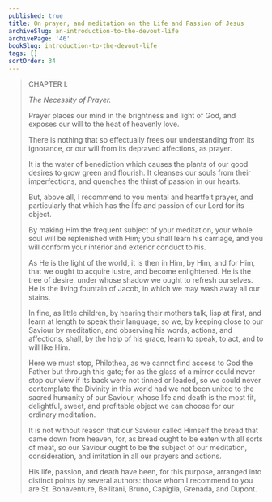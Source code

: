```yaml
---
published: true
title: On prayer, and meditation on the Life and Passion of Jesus
archiveSlug: an-introduction-to-the-devout-life
archivePage: '46'
bookSlug: introduction-to-the-devout-life
tags: []
sortOrder: 34
---
```


> CHAPTER I.
>
> *The Necessity of Prayer.*
>
> Prayer places our mind in the brightness and light of God, and exposes our will to the heat of heavenly love.
>
> There is nothing that so effectually frees our understanding from its ignorance, or our will from its depraved affections, as prayer.
>
> It is the water of benediction which causes the plants of our good desires to grow green and flourish. It cleanses our souls from their imperfections, and quenches the thirst of passion in our hearts.
>
> But, above all, I recommend to you mental and heartfelt prayer, and particularly that which has the life and passion of our Lord for its object.
>
> By making Him the frequent subject of your meditation, your whole soul will be replenished with Him; you shall learn his carriage, and you will conform your interior and exterior conduct to his.
>
> As He is the light of the world, it is then in Him, by Him, and for Him, that we ought to acquire lustre, and become enlightened. He is the tree of desire, under whose shadow we ought to refresh ourselves. He is the living fountain of Jacob, in which we may wash away all our stains.
>
> In fine, as little children, by hearing their mothers talk, lisp at first, and learn at length to speak their language; so we, by keeping close to our Saviour by meditation, and observing his words, actions, and affections, shall, by the help of his grace, learn to speak, to act, and to will like Him.
>
> Here we must stop, Philothea, as we cannot find access to God the Father but through this gate; for as the glass of a mirror could never stop our view if its back were not tinned or leaded, so we could never contemplate the Divinity in this world had we not been united to the sacred humanity of our Saviour, whose life and death is the most fit, delightful, sweet, and profitable object we can choose for our ordinary meditation.
>
> It is not without reason that our Saviour called Himself the bread that came down from heaven, for, as bread ought to be eaten with all sorts of meat, so our Saviour ought to be the subject of our meditation, consideration, and imitation in all our prayers and actions.
>
> His life, passion, and death have been, for this purpose, arranged into distinct points by several authors: those whom I recommend to you are St. Bonaventure, Bellitani, Bruno, Capiglia, Grenada, and Dupont.
